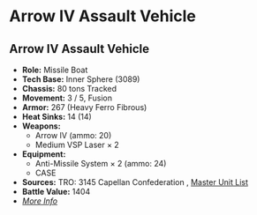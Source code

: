 # Arrow IV Assault Vehicle 

## Arrow IV Assault Vehicle 

- **Role:** Missile Boat 
- **Tech Base:** Inner Sphere (3089) 
- **Chassis:** 80 tons Tracked 
- **Movement:** 3 / 5, Fusion 
- **Armor:** 267 (Heavy Ferro Fibrous) 
- **Heat Sinks:** 14 (14) 
- **Weapons:** 
  - Arrow IV (ammo: 20) 
  - Medium VSP Laser × 2 
- **Equipment:** 
  - Anti-Missile System × 2 (ammo: 24) 
  - CASE 
- **Sources:** TRO: 3145 Capellan Confederation , [Master Unit List](http://masterunitlist.info/Unit/Details/6446) 
- **Battle Value:** 1404 
- [*More Info*](arrow_iv_assault_vehicle/arrow_iv_assault_vehicle.md) 

